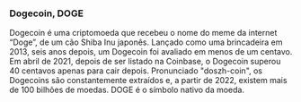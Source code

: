 ### Dogecoin, DOGE

Dogecoin é uma criptomoeda que recebeu o nome do meme da internet “Doge”, de um cão Shiba Inu japonês. Lançado como uma brincadeira em 2013, seis anos depois, um Dogecoin foi avaliado em menos de um centavo. Em abril de 2021, depois de ser listado na Coinbase, o Dogecoin superou 40 centavos apenas para cair depois. Pronunciado "doszh-coin", os Dogecoins são constantemente extraídos e, a partir de 2022, existem mais de 100 bilhões de moedas. DOGE é o símbolo nativo da moeda.
